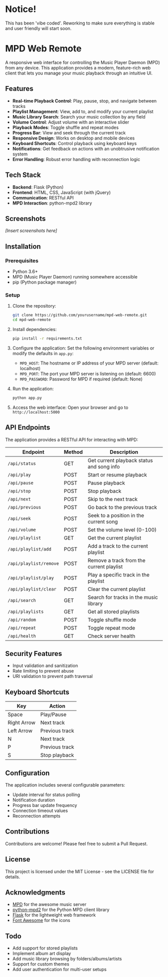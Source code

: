 # Notice!

This has been 'vibe coded'. Reworking to make sure everything is stable and user friendly will start soon.

# MPD Web Remote

A responsive web interface for controlling the Music Player Daemon (MPD) from any device. This application provides a modern, feature-rich web client that lets you manage your music playback through an intuitive UI.

## Features

- **Real-time Playback Control**: Play, pause, stop, and navigate between tracks
- **Playlist Management**: View, add to, and modify your current playlist
- **Music Library Search**: Search your music collection by any field
- **Volume Control**: Adjust volume with an interactive slider
- **Playback Modes**: Toggle shuffle and repeat modes
- **Progress Bar**: View and seek through the current track
- **Responsive Design**: Works on desktop and mobile devices
- **Keyboard Shortcuts**: Control playback using keyboard keys
- **Notifications**: Get feedback on actions with an unobtrusive notification system
- **Error Handling**: Robust error handling with reconnection logic

## Tech Stack

- **Backend**: Flask (Python)
- **Frontend**: HTML, CSS, JavaScript (with jQuery)
- **Communication**: RESTful API
- **MPD Interaction**: python-mpd2 library

## Screenshots

*[Insert screenshots here]*

## Installation

### Prerequisites

- Python 3.6+
- MPD (Music Player Daemon) running somewhere accessible
- pip (Python package manager)

### Setup

1. Clone the repository:
   ```bash
   git clone https://github.com/yourusername/mpd-web-remote.git
   cd mpd-web-remote
   ```

2. Install dependencies:
   ```bash
   pip install -r requirements.txt
   ```

3. Configure the application:
   Set the following environment variables or modify the defaults in `app.py`:
   - `MPD_HOST`: The hostname or IP address of your MPD server (default: localhost)
   - `MPD_PORT`: The port your MPD server is listening on (default: 6600)
   - `MPD_PASSWORD`: Password for MPD if required (default: None)

4. Run the application:
   ```bash
   python app.py
   ```

5. Access the web interface:
   Open your browser and go to `http://localhost:5000`

## API Endpoints

The application provides a RESTful API for interacting with MPD:

| Endpoint | Method | Description |
|----------|--------|-------------|
| `/api/status` | GET | Get current playback status and song info |
| `/api/play` | POST | Start or resume playback |
| `/api/pause` | POST | Pause playback |
| `/api/stop` | POST | Stop playback |
| `/api/next` | POST | Skip to the next track |
| `/api/previous` | POST | Go back to the previous track |
| `/api/seek` | POST | Seek to a position in the current song |
| `/api/volume` | POST | Set the volume level (0-100) |
| `/api/playlist` | GET | Get the current playlist |
| `/api/playlist/add` | POST | Add a track to the current playlist |
| `/api/playlist/remove` | POST | Remove a track from the current playlist |
| `/api/playlist/play` | POST | Play a specific track in the playlist |
| `/api/playlist/clear` | POST | Clear the current playlist |
| `/api/search` | GET | Search for tracks in the music library |
| `/api/playlists` | GET | Get all stored playlists |
| `/api/random` | POST | Toggle shuffle mode |
| `/api/repeat` | POST | Toggle repeat mode |
| `/api/health` | GET | Check server health |

## Security Features

- Input validation and sanitization
- Rate limiting to prevent abuse
- URI validation to prevent path traversal

## Keyboard Shortcuts

| Key | Action |
|-----|--------|
| Space | Play/Pause |
| Right Arrow | Next track |
| Left Arrow | Previous track |
| N | Next track |
| P | Previous track |
| S | Stop playback |

## Configuration

The application includes several configurable parameters:

- Update interval for status polling
- Notification duration
- Progress bar update frequency
- Connection timeout values
- Reconnection attempts

## Contributions

Contributions are welcome! Please feel free to submit a Pull Request.

## License

This project is licensed under the MIT License - see the LICENSE file for details.

## Acknowledgments

- [MPD](https://www.musicpd.org/) for the awesome music server
- [python-mpd2](https://github.com/Mic92/python-mpd2) for the Python MPD client library
- [Flask](https://flask.palletsprojects.com/) for the lightweight web framework
- [Font Awesome](https://fontawesome.com/) for the icons

## Todo

- Add support for stored playlists
- Implement album art display
- Add music library browsing by folders/albums/artists
- Support for custom themes
- Add user authentication for multi-user setups
